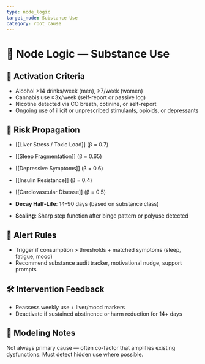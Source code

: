 ```yaml
---
type: node_logic
target_node: Substance Use
category: root_cause
---
```


# 🧠 Node Logic — Substance Use

## 🔑 Activation Criteria
- Alcohol >14 drinks/week (men), >7/week (women)
- Cannabis use ≥3x/week (self-report or passive log)
- Nicotine detected via CO breath, cotinine, or self-report
- Ongoing use of illicit or unprescribed stimulants, opioids, or depressants

## 🔁 Risk Propagation
- [[Liver Stress / Toxic Load]] (β = 0.7)
- [[Sleep Fragmentation]] (β = 0.65)
- [[Depressive Symptoms]] (β = 0.6)
- [[Insulin Resistance]] (β = 0.4)
- [[Cardiovascular Disease]] (β = 0.5)

- **Decay Half-Life**: 14–90 days (based on substance class)
- **Scaling**: Sharp step function after binge pattern or polyuse detected

## 🚨 Alert Rules
- Trigger if consumption > thresholds + matched symptoms (sleep, fatigue, mood)
- Recommend substance audit tracker, motivational nudge, support prompts

## 🛠 Intervention Feedback
- Reassess weekly use + liver/mood markers
- Deactivate if sustained abstinence or harm reduction for 14+ days

## 🧠 Modeling Notes
Not always primary cause — often co-factor that amplifies existing dysfunctions. Must detect hidden use where possible.
